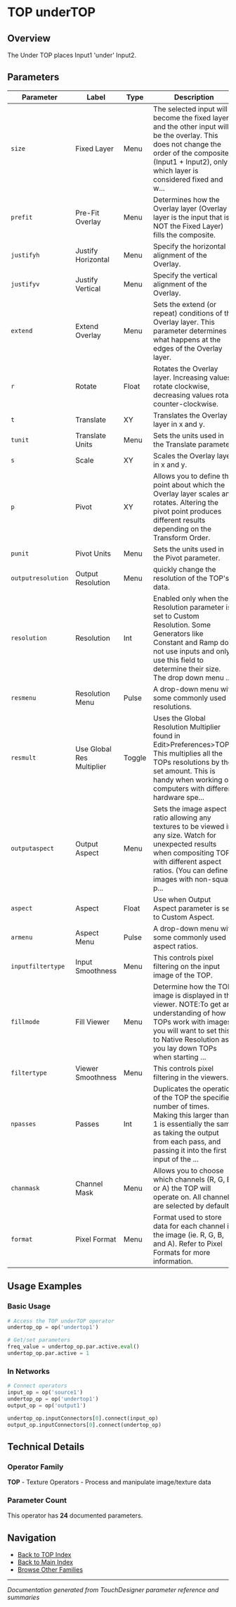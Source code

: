 # TOP underTOP

## Overview

The Under TOP places Input1 'under' Input2.

## Parameters

| Parameter | Label | Type | Description |
|-----------|-------|------|-------------|
| `size` | Fixed Layer | Menu | The selected input will become the fixed layer and the other input will be the overlay. This does not change the order of the composite (Input1 + Input2), only which layer is considered fixed and w... |
| `prefit` | Pre-Fit Overlay | Menu | Determines how the Overlay layer (Overlay layer is the input that is NOT the Fixed Layer) fills the composite. |
| `justifyh` | Justify Horizontal | Menu | Specify the horizontal alignment of the Overlay. |
| `justifyv` | Justify Vertical | Menu | Specify the vertical alignment of the Overlay. |
| `extend` | Extend Overlay | Menu | Sets the extend (or repeat) conditions of the Overlay layer. This parameter determines what happens at the edges of the Overlay layer. |
| `r` | Rotate | Float | Rotates the Overlay layer. Increasing values rotate clockwise, decreasing values rotate counter-clockwise. |
| `t` | Translate | XY | Translates the Overlay layer in x and y. |
| `tunit` | Translate Units | Menu | Sets the units used in the Translate parameter. |
| `s` | Scale | XY | Scales the Overlay layer in x and y. |
| `p` | Pivot | XY | Allows you to define the point about which the Overlay layer scales and rotates. Altering the pivot point produces different results depending on the Transform Order. |
| `punit` | Pivot Units | Menu | Sets the units used in the Pivot parameter. |
| `outputresolution` | Output Resolution | Menu | quickly change the resolution of the TOP's data. |
| `resolution` | Resolution | Int | Enabled only when the Resolution parameter is set to Custom Resolution. Some Generators like Constant and Ramp do not use inputs and only use this field to determine their size. The drop down menu ... |
| `resmenu` | Resolution Menu | Pulse | A drop-down menu with some commonly used resolutions. |
| `resmult` | Use Global Res Multiplier | Toggle | Uses the Global Resolution Multiplier found in Edit>Preferences>TOPs. This multiplies all the TOPs resolutions by the set amount. This is handy when working on computers with different hardware spe... |
| `outputaspect` | Output Aspect | Menu | Sets the image aspect ratio allowing any textures to be viewed in any size. Watch for unexpected results when compositing TOPs with different aspect ratios. (You can define images with non-square p... |
| `aspect` | Aspect | Float | Use when Output Aspect parameter is set to Custom Aspect. |
| `armenu` | Aspect Menu | Pulse | A drop-down menu with some commonly used aspect ratios. |
| `inputfiltertype` | Input Smoothness | Menu | This controls pixel filtering on the input image of the TOP. |
| `fillmode` | Fill Viewer | Menu | Determine how the TOP image is displayed in the viewer. NOTE:To get an understanding of how TOPs work with images, you will want to set this to Native Resolution as you lay down TOPs when starting ... |
| `filtertype` | Viewer Smoothness | Menu | This controls pixel filtering in the viewers. |
| `npasses` | Passes | Int | Duplicates the operation of the TOP the specified number of times. Making this larger than 1 is essentially the same as taking the output from each pass, and passing it into the first input of the ... |
| `chanmask` | Channel Mask | Menu | Allows you to choose which channels (R, G, B, or A) the TOP will operate on. All channels are selected by default. |
| `format` | Pixel Format | Menu | Format used to store data for each channel in the image (ie. R, G, B, and A). Refer to Pixel Formats for more information. |

## Usage Examples

### Basic Usage

```python
# Access the TOP underTOP operator
undertop_op = op('undertop1')

# Get/set parameters
freq_value = undertop_op.par.active.eval()
undertop_op.par.active = 1
```

### In Networks

```python
# Connect operators
input_op = op('source1')
undertop_op = op('undertop1')
output_op = op('output1')

undertop_op.inputConnectors[0].connect(input_op)
output_op.inputConnectors[0].connect(undertop_op)
```

## Technical Details

### Operator Family

**TOP** - Texture Operators - Process and manipulate image/texture data

### Parameter Count

This operator has **24** documented parameters.

## Navigation

- [Back to TOP Index](../TOP/TOP_INDEX.md)
- [Back to Main Index](../OPERATORS_INDEX.md)
- [Browse Other Families](../OPERATORS_INDEX.md#quick-navigation)

---
*Documentation generated from TouchDesigner parameter reference and summaries*
